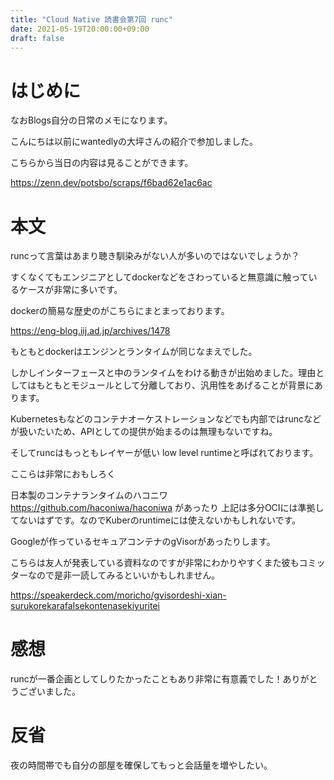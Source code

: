 ```yaml
---
title: "Cloud Native 読書会第7回 runc"
date: 2021-05-19T20:00:00+09:00
draft: false
---
```

# はじめに
なおBlogs自分の日常のメモになります。

こんにちは以前にwantedlyの大坪さんの紹介で参加しました。

こちらから当日の内容は見ることができます。

https://zenn.dev/potsbo/scraps/f6bad62e1ac6ac


# 本文
runcって言葉はあまり聴き馴染みがない人が多いのではないでしょうか？

すくなくてもエンジニアとしてdockerなどをさわっていると無意識に触っているケースが非常に多いです。

dockerの簡易な歴史のがこちらにまとまっております。

https://eng-blog.iij.ad.jp/archives/1478

もともとdockerはエンジンとランタイムが同じなまえでした。

しかしインターフェースと中のランタイムをわける動きが出始めました。理由としてはもともとモジュールとして分離しており、汎用性をあげることが背景にあります。

Kubernetesもなどのコンテナオーケストレーションなどでも内部ではruncなどが扱いたいため、APIとしての提供が始まるのは無理もないですね。

そしてruncはもっともレイヤーが低い low level runtimeと呼ばれております。

ここらは非常におもしろく

日本製のコンテナランタイムのハコニワ https://github.com/haconiwa/haconiwa があったり
上記は多分OCIには準拠してないはずです。なのでKuberのruntimeには使えないかもしれないです。

Googleが作っているセキュアコンテナのgVisorがあったりします。

こちらは友人が発表している資料なのですが非常にわかりやすくまた彼もコミッターなので是非一読してみるといいかもしれません。

https://speakerdeck.com/moricho/gvisordeshi-xian-surukorekarafalsekontenasekiyuritei


# 感想
runcが一番企画としてしりたかったこともあり非常に有意義でした！ありがとうございました。
# 反省
夜の時間帯でも自分の部屋を確保してもっと会話量を増やしたい。